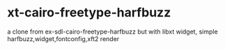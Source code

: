 # xt-cairo-freetype-harfbuzz
a clone from ex-sdl-cairo-freetype-harfbuzz but with libxt widget, simple harfbuzz,widget,fontconfig,xft2 render 
